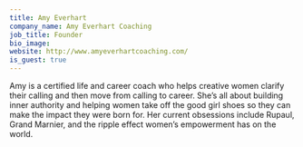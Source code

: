 ```yaml
---
title: Amy Everhart
company_name: Amy Everhart Coaching
job_title: Founder
bio_image:
website: http://www.amyeverhartcoaching.com/
is_guest: true
---
```


Amy is a certified life and career coach who helps creative women clarify their calling and then move from calling to career. She’s all about building inner authority and helping women take off the good girl shoes so they can make the impact they were born for. Her current obsessions include Rupaul, Grand Marnier, and the ripple effect women’s empowerment has on the world.
